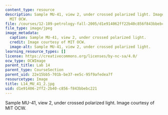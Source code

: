 ```yaml
---
content_type: resource
description: Sample MU-41, view 2, under crossed polarized light. Image courtesy of
  MIT OCW.
file: /courses/12-109-petrology-fall-2005/d1e914062ff22b40c856f843bbebc221_L14_MU_41_2.jpg
file_type: image/jpeg
image_metadata:
  caption: Sample MU-41, view 2, under crossed polarized light.
  credit: Image courtesy of MIT OCW.
  image-alt: Sample MU-41, view 2, under crossed polarized light.
learning_resource_types: []
license: https://creativecommons.org/licenses/by-nc-sa/4.0/
ocw_type: OCWImage
parent_title: Lab 14
parent_type: CourseSection
parent_uid: 22e15bb5-701b-be37-ee5c-95f9afedea7f
resourcetype: Image
title: L14_MU_41_2.jpg
uid: d1e91406-2ff2-2b40-c856-f843bbebc221
---
```

Sample MU-41, view 2, under crossed polarized light. Image courtesy of MIT OCW.